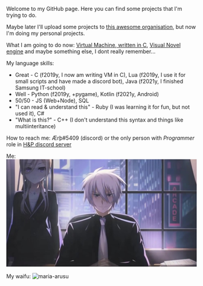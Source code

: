 Welcome to my GitHub page. Here you can find some projects that I'm trying to do. 

Maybe later I'll upload some projects to [this awesome organisation](https://github.com/HikkaAndProgrammer), but now I'm doing my personal projects. 

What I am going to do now: [Virtual Machine, written in C](https://github.com/AlmiriQ/LIVM), [Visual Novel engine]() and maybe something else, I dont really remember...

My language skills:
+ Great - C (f2019y, I now am writing VM in C), Lua (f2019y, I use it for small scripts and have made a discord bot), Java (f2021y, I finished Samsung IT-school)
+ Well - Python (f2019y, +pygame), Kotlin (f2021y, Android)
+ 50/50 - JS (Web+Node), SQL
+ "I can read & understand this" - Ruby (I was learning it for fun, but not used it), C#
+ "What is this?" - C++ (I don't understand this syntax and things like multiinteritance)

How to reach me: Ærþ#5409 (discord) or the only person with *Programmer* role in [H&P discord server](https://discord.gg/Gczp7G6u9W)

Me:
![almiriq](https://github.com/AlmiriQ/AlmiriQ/raw/main/gh.jpg)

My waifu:
![maria-arusu](https://github.com/AlmiriQ/Discord-Maria-Arusu/raw/main/System%CE%B1/data/MariaArusu.webp)
